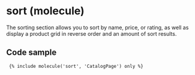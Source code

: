 # sort (molecule)

The sorting section allows you to sort by name, price, or rating, as well as display a product grid in reverse order and an amount of sort results.

## Code sample

```
 {% include molecule('sort', 'CatalogPage') only %}
```
